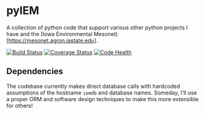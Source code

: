 pyIEM
=====

A collection of python code that support various other python projects I have
and the (Iowa Environmental Mesonet)[https://mesonet.agron.iastate.edu].

[![Build Status](https://travis-ci.org/akrherz/pyIEM.svg)](https://travis-ci.org/akrherz/pyIEM)
[![Coverage Status](https://coveralls.io/repos/akrherz/pyIEM/badge.svg?branch=master&service=github)](https://coveralls.io/github/akrherz/pyIEM?branch=master)
[![Code Health](https://landscape.io/github/akrherz/pyIEM/master/landscape.svg?style=flat)](https://landscape.io/github/akrherz/pyIEM/master)

Dependencies
------------

The codebase currently makes direct database calls with hardcoded assumptions
of the hostname `iemdb` and database names.  Someday, I'll use a proper ORM
and software design techniques to make this more extensible for others!
